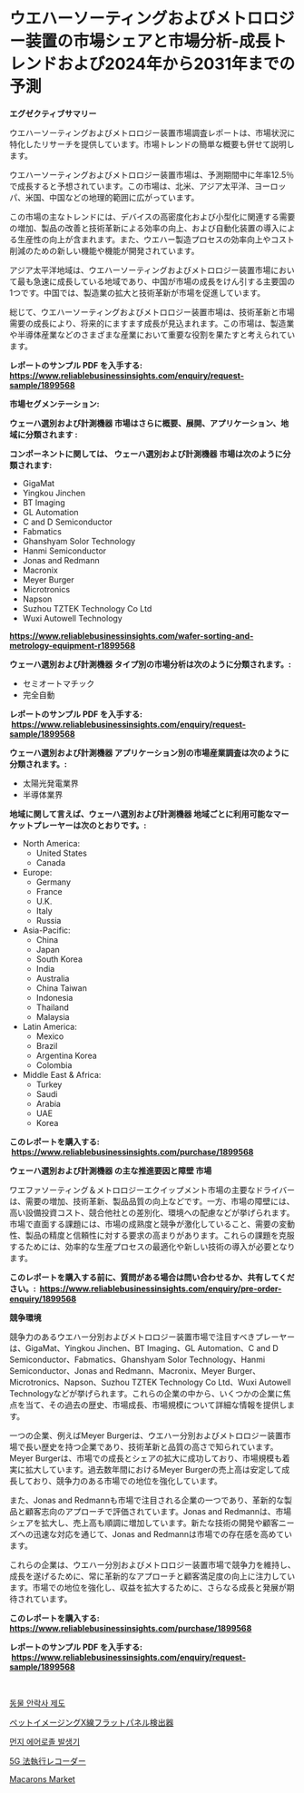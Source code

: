 <p><h1>ウエハーソーティングおよびメトロロジー装置の市場シェアと市場分析-成長トレンドおよび2024年から2031年までの予測</h1></p><p><strong>エグゼクティブサマリー</strong></p>
<p><p>ウエハーソーティングおよびメトロロジー装置市場調査レポートは、市場状況に特化したリサーチを提供しています。市場トレンドの簡単な概要も併せて説明します。 </p><p>ウエハーソーティングおよびメトロロジー装置市場は、予測期間中に年率12.5％で成長すると予想されています。この市場は、北米、アジア太平洋、ヨーロッパ、米国、中国などの地理的範囲に広がっています。</p><p>この市場の主なトレンドには、デバイスの高密度化および小型化に関連する需要の増加、製品の改善と技術革新による効率の向上、および自動化装置の導入による生産性の向上が含まれます。また、ウエハー製造プロセスの効率向上やコスト削減のための新しい機能や機能が開発されています。</p><p>アジア太平洋地域は、ウエハーソーティングおよびメトロロジー装置市場において最も急速に成長している地域であり、中国が市場の成長をけん引する主要国の1つです。中国では、製造業の拡大と技術革新が市場を促進しています。</p><p>総じて、ウエハーソーティングおよびメトロロジー装置市場は、技術革新と市場需要の成長により、将来的にますます成長が見込まれます。この市場は、製造業や半導体産業などのさまざまな産業において重要な役割を果たすと考えられています。</p></p>
<p><strong>レポートのサンプル PDF を入手する: <a href="https://www.reliablebusinessinsights.com/enquiry/request-sample/1899568">https://www.reliablebusinessinsights.com/enquiry/request-sample/1899568</a></strong></p>
<p><strong>市場セグメンテーション:</strong></p>
<p><strong> ウェーハ選別および計測機器 市場はさらに概要、展開、アプリケーション、地域に分類されます :</strong></p>
<p><strong>コンポーネントに関しては、 ウェーハ選別および計測機器 市場は次のように分類されます: &nbsp;</strong></p>
<p><ul><li>GigaMat</li><li>Yingkou Jinchen</li><li>BT Imaging</li><li>GL Automation</li><li>C and D Semiconductor</li><li>Fabmatics</li><li>Ghanshyam Solor Technology</li><li>Hanmi Semiconductor</li><li>Jonas and Redmann</li><li>Macronix</li><li>Meyer Burger</li><li>Microtronics</li><li>Napson</li><li>Suzhou TZTEK Technology Co Ltd</li><li>Wuxi Autowell Technology</li></ul></p>
<p><strong><a href="https://www.reliablebusinessinsights.com/wafer-sorting-and-metrology-equipment-r1899568">https://www.reliablebusinessinsights.com/wafer-sorting-and-metrology-equipment-r1899568</a></strong></p>
<p><strong> ウェーハ選別および計測機器 タイプ別の市場分析は次のように分類されます。:</strong></p>
<p><ul><li>セミオートマチック</li><li>完全自動</li></ul></p>
<p><strong>レポートのサンプル PDF を入手する: &nbsp;<a href="https://www.reliablebusinessinsights.com/enquiry/request-sample/1899568">https://www.reliablebusinessinsights.com/enquiry/request-sample/1899568</a></strong></p>
<p><strong> ウェーハ選別および計測機器 アプリケーション別の市場産業調査は次のように分類されます。:</strong></p>
<p><ul><li>太陽光発電業界</li><li>半導体業界</li></ul></p>
<p><strong>地域に関して言えば、ウェーハ選別および計測機器 地域ごとに利用可能なマーケットプレーヤーは次のとおりです。:</strong></p>
<p><ul>
    <li>
        North America:
        <ul>
            <li>United States</li>
            <li>Canada</li>
        </ul>
    </li>
    <li>
        Europe:
        <ul>
            <li>Germany</li>
            <li>France</li>
            <li>U.K.</li>
            <li>Italy</li>
            <li>Russia</li>
        </ul>
    </li>
    <li>
        Asia-Pacific:
        <ul>
            <li>China</li>
            <li>Japan</li>
            <li>South Korea</li>
            <li>India</li>
            <li>Australia</li>
            <li>China Taiwan</li>
            <li>Indonesia</li>
            <li>Thailand</li>
            <li>Malaysia</li>
        </ul>
    </li>
    <li>
        Latin America:
        <ul>
            <li>Mexico</li>
            <li>Brazil</li>
            <li>Argentina Korea</li>
            <li>Colombia</li>
        </ul>
    </li>
    <li>
        Middle East & Africa:
        <ul>
            <li>Turkey</li>
            <li>Saudi</li>
            <li>Arabia</li>
            <li>UAE</li>
            <li>Korea</li>
        </ul>
    </li>
    </ul></p>
<p><strong>このレポートを購入する: &nbsp;<a href="https://www.reliablebusinessinsights.com/purchase/1899568">https://www.reliablebusinessinsights.com/purchase/1899568</a></strong></p>
<p><strong>ウェーハ選別および計測機器 の主な推進要因と障壁 市場</strong></p>
<p><p>ワエファソーティング＆メトロロジーエクイップメント市場の主要なドライバーは、需要の増加、技術革新、製品品質の向上などです。一方、市場の障壁には、高い設備投資コスト、競合他社との差別化、環境への配慮などが挙げられます。市場で直面する課題には、市場の成熟度と競争が激化していること、需要の変動性、製品の精度と信頼性に対する要求の高まりがあります。これらの課題を克服するためには、効率的な生産プロセスの最適化や新しい技術の導入が必要となります。</p></p>
<p><strong>このレポートを購入する前に、質問がある場合は問い合わせるか、共有してください。:&nbsp; <a href="https://www.reliablebusinessinsights.com/enquiry/pre-order-enquiry/1899568">https://www.reliablebusinessinsights.com/enquiry/pre-order-enquiry/1899568</a></strong></p>
<p><strong>競争環境</strong></p>
<p><p>競争力のあるウエハー分別およびメトロロジー装置市場で注目すべきプレーヤーは、GigaMat、Yingkou Jinchen、BT Imaging、GL Automation、C and D Semiconductor、Fabmatics、Ghanshyam Solor Technology、Hanmi Semiconductor、Jonas and Redmann、Macronix、Meyer Burger、Microtronics、Napson、Suzhou TZTEK Technology Co Ltd、Wuxi Autowell Technologyなどが挙げられます。これらの企業の中から、いくつかの企業に焦点を当て、その過去の歴史、市場成長、市場規模について詳細な情報を提供します。</p><p>一つの企業、例えばMeyer Burgerは、ウエハー分別およびメトロロジー装置市場で長い歴史を持つ企業であり、技術革新と品質の高さで知られています。Meyer Burgerは、市場での成長とシェアの拡大に成功しており、市場規模も着実に拡大しています。過去数年間におけるMeyer Burgerの売上高は安定して成長しており、競争力のある市場での地位を強化しています。</p><p>また、Jonas and Redmannも市場で注目される企業の一つであり、革新的な製品と顧客志向のアプローチで評価されています。Jonas and Redmannは、市場シェアを拡大し、売上高も順調に増加しています。新たな技術の開発や顧客ニーズへの迅速な対応を通じて、Jonas and Redmannは市場での存在感を高めています。</p><p>これらの企業は、ウエハー分別およびメトロロジー装置市場で競争力を維持し、成長を遂げるために、常に革新的なアプローチと顧客満足度の向上に注力しています。市場での地位を強化し、収益を拡大するために、さらなる成長と発展が期待されています。</p></p>
<p><strong>このレポートを購入する: &nbsp; <a href="https://www.reliablebusinessinsights.com/purchase/1899568">https://www.reliablebusinessinsights.com/purchase/1899568</a></strong></p>
<p><strong>レポートのサンプル PDF を入手する: &nbsp;<a href="https://www.reliablebusinessinsights.com/enquiry/request-sample/1899568">https://www.reliablebusinessinsights.com/enquiry/request-sample/1899568</a></strong><strong></strong></p>
<p>&nbsp;</p>
<p><p><a href="https://github.com/wallacBahrtyinger567686/Market-Research-Report-List-2/blob/main/8060550107534.md">동물 안락사 제도</a></p><p><a href="https://github.com/SimeonBode1/Market-Research-Report-List-1/blob/main/1711537112926.md">ペットイメージングX線フラットパネル検出器</a></p><p><a href="https://github.com/AidenReinger/Market-Research-Report-List-1/blob/main/5325011107535.md">먼지 에어로졸 발생기</a></p><p><a href="https://github.com/leigh4852023/Market-Research-Report-List-1/blob/main/8451754112925.md">5G 法執行レコーダー</a></p><p><a href="https://issuu.com/reportprime-2/docs/macarons-market-size-2030.pptx">Macarons Market</a></p></p>